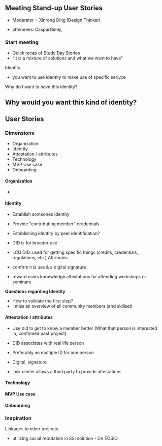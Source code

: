 ## Meeting Stand-up User Stories
* Moderator = Xinrong Ding (Design Thinker)

* attendees: CasparGimly, 

### Start meeting
* Quick recap of Study Day Stories
* "it is a mixture of solutions and what we want to have"


Identity:
* you want to use identity to make use of specific serivce

Why do I want to have this identity? 

## Why would you want this kind of identity? 


## User Stories
### Dimensions 
* Organization
* Identity 
* Attestation / attributes
* Technology
* MVP Use case
* Onboarding

#### Organization
-


#### Identity 
- Establish someones identity 
- Provide "contributing member" credentials

- Establishing identity by peer identification?

- DID is for broader use
- LCU DID: used for getting specific things (credits, credentials, regulations, etc.)
Attributes
- confirm it is use & a digital signature

- reward users knoewledge attestations for attending workshops or seminars

**Questions regarding Identity**
- How to validate the first step?
- I miss an overview of all community members (and skillset)

#### Attestation / attributes
- Use did to get to know a member better (What that person is interested in, confirmed past project)
- DID associates with real life person
- Preferably no multiple ID for one person
- Digital, signature

- Lisk center allows a third party to provide attestations 

#### Technology
#### MVP Use case

#### Onboarding


### Inspiration
Linkages to other projects
- utilizing social reputation in SSI solution - On EOSIO



